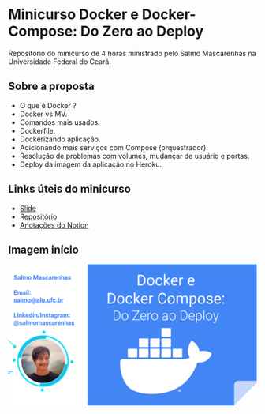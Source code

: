   # Minicurso Docker e Docker-Compose: Do Zero ao Deploy
  Repositório do minicurso de 4 horas ministrado pelo Salmo Mascarenhas na Universidade Federal do Ceará.
  
## Sobre a proposta
- O que é Docker ?
- Docker vs MV.
- Comandos mais usados.
- Dockerfile.
- Dockerizando aplicação.
- Adicionando mais serviços com Compose (orquestrador).
- Resolução de problemas com volumes, mudançar de usuário e portas.
- Deploy da imagem da  aplicação no Heroku.

## Links úteis do minicurso
- [Slide](https://docs.google.com/presentation/d/1Nr2rZMhUWXao6avrs2mDNWbeC0MpftnOJfB6ObWWVfI/edit?usp=sharing)
- [Repositório](https://github.com/salmomascarenhas/minicurso-docker)
- [Anotações do Notion](https://slow-scorpion-cb3.notion.site/Minicurso-Docker-e-Docker-Compose-c6b034d095a44c11918c8caaa5288783)

## Imagem início
![enter image description here](https://github.com/salmomascarenhas/minicurso-docker/blob/main/image-apresentation.png?raw=true)
